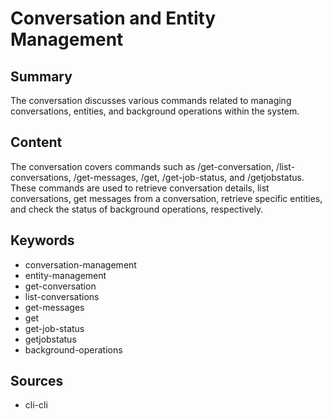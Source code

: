 # Conversation and Entity Management

## Summary

The conversation discusses various commands related to managing conversations, entities, and background operations within the system.

## Content

The conversation covers commands such as /get-conversation, /list-conversations, /get-messages, /get, /get-job-status, and /getjobstatus. These commands are used to retrieve conversation details, list conversations, get messages from a conversation, retrieve specific entities, and check the status of background operations, respectively.

## Keywords

- conversation-management
- entity-management
- get-conversation
- list-conversations
- get-messages
- get
- get-job-status
- getjobstatus
- background-operations

## Sources

- cli-cli
